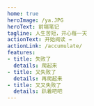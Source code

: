 ```yaml
---
home: true
heroImage: /ya.JPG
heroText: 前端笔记
tagline: 人生苦短，开心每一天
actionText: 开始阅读 →
actionLink: /accumulate/
features:
- title: 失败了
  details: 爬起来
- title: 又失败了
  details: 再爬起来
- title: 又又失败了
  details: 趴着吧吧
---
```

